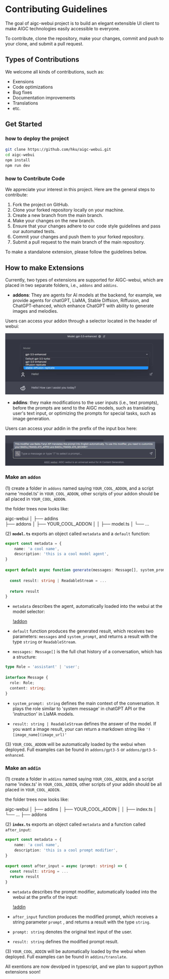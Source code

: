 # Contributing Guidelines

The goal of aigc-webui project is to build an elegant extensible UI client to make AIGC technologies easily accessible to everyone. 

To contribute, clone the repository, make your changes, commit and push to your clone, and submit a pull request.


## Types of Contributions

We welcome all kinds of contributions, such as:

- Exensions
- Code optimizations
- Bug fixes
- Documentation improvements
- Translations
- etc. 

## Get Started

### how to deploy the project

```bash
git clone https://github.com/hku/aigc-webui.git 
cd aigc-webui
npm install 
npm run dev
```
### how to Contribute Code

We appreciate your interest in this project. Here are the general steps to contribute:

1. Fork the project on GitHub.
2. Clone your forked repository locally on your machine. 
3. Create a new branch from the main branch.
4. Make your changes on the new branch.
5. Ensure that your changes adhere to our code style guidelines and pass our automated tests.
6. Commit your changes and push them to your forked repository.
7. Submit a pull request to the main branch of the main repository.

To make a standalone extension, please follow the guidelines below. 

## How to make Extensions

Currently, two types of extensions are supported for AIGC-webui, which are placed in two separate folders, i.e., `addons` and `addins`.

- **addons**: They are agents for AI models at the backend, for example, we provide agents for chatGPT, LlaMA, Stable Diffsion, Riffusion, and ChatGPT-ehanced, which enhance ChatGPT with ability to generate images and melodies. 

Users can access your addon through a selector located in the header of webui:

![!addon](./images/addon.jpg)

- **addins**: they make modifications to the user inputs (i.e., text prompts), before the prompts are send to the AIGC models, such as translating user's text input, or optimizing the prompts for special tasks, such as image generation. 

Users can access your addin in the prefix of the input box here:

![addin](./images/addin.jpg)

### <a name="addon"></a> Make an `addon`

(1) create a folder in `addons` named saying `YOUR_COOL_ADDON`, and a script name 'model.ts' in `YOUR_COOL_ADDON`, other scripts of your addon should be all placed in `YOUR_COOL_ADDON`.

the folder trees now looks like:

aigc-webui
  │ 
  ├── addins  
  ├── addons
  │   ├── YOUR_COOL_ADDON
  │   │       ├── model.ts
  │   └── ...

(2)  **`model.ts`** exports an object called `metadata` and a `default` function:

```typescript
export const metadata = {
    name: 'a cool name',
    description: 'this is a cool model agent',
}

export default async function generate(messages: Message[], system_prompt=''){
  
  const result: string | ReadableStream = ...
  
  return result
}
```

- `metadata` describes the agent, automatically loaded into the webui at the model selector:

  [!addon](./images/addon.jpg)

- `default` function produces the generated result, which receives two parameters: `messages` and `system_prompt`, and returns a result with the type `string` or `ReadableStream`. 
- `messages: Message[]` is the full chat history of a conversation, which has a structure:

```typescript
type Role = 'assistant' | 'user';

interface Message {
  role: Role; 
  content: string;
}

``` 
- `system_prompt: string`  defines the main context of the conversation. It plays the role similar to 'system message' in chatGPT API or the 'instruction' in LlaMA models. 

- `result: string | ReadableStream` defines the answer of the model. If you want a image result, your can return a markdown string like `'![image_name](image_url)'` 

(3) `YOUR_COOL_ADDON` will be automatically loaded by the webui when deployed. Full examples can be found in  `addons/gpt3-5` or `addons/gpt3-5-enhanced`. 

### <a name="addon"></a> Make an `addin`

(1) create a folder in `addins` named saying `YOUR_COOL_ADDIN`, and a script name 'index.ts' in `YOUR_COOL_ADDIN`, other scripts of your addin should be all placed in `YOUR_COOL_ADDIN`.

the folder trees now looks like:

aigc-webui
  │ 
  ├── addins
  │   ├── YOUR_COOL_ADDIN
  │   │       ├── index.ts
  │   └── ...
  ├── addons


(2)  **`index.ts`** exports an object called `metadata` and a function called `after_input`:

```typescript
export const metadata = {
    name: 'a cool name',
    description: 'this is a cool prompt modifier',
}

export const after_input = async (prompt: string) => {
  const result: string = ...
  return result
}
```

- `metadata` describes the prompt modifier, automatically loaded into the webui at the prefix of the input:

  [!addin](./images/addin.jpg)

- `after_input` function produces the modified prompt, which receives a string parameter `prompt` , and returns a result with the type `string`. 
- `prompt: string`  denotes the original text input of the user.
- `result: string` defines the modified prompt result.

(3) `YOUR_COOL_ADDIN` will be automatically loaded by the webui when deployed. Full examples can be found in  `addins/translate`. 


All exentions are now devolped in typescript, and we plan to support python extensions soon!




